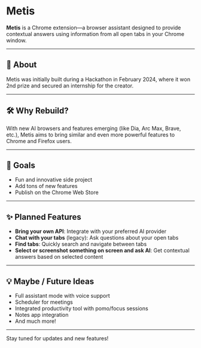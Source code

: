 # Metis

**Metis** is a Chrome extension—a browser assistant designed to provide contextual answers using information from all open tabs in your Chrome window.

---

## 🚀 About

Metis was initially built during a Hackathon in February 2024, where it won 2nd prize and secured an internship for the creator.

---

## 🛠️ Why Rebuild?

With new AI browsers and features emerging (like Dia, Arc Max, Brave, etc.), Metis aims to bring similar and even more powerful features to Chrome and Firefox users.

---

## 🎯 Goals

- Fun and innovative side project
- Add tons of new features
- Publish on the Chrome Web Store

---

## ✨ Planned Features

- **Bring your own API**: Integrate with your preferred AI provider
- **Chat with your tabs** (legacy): Ask questions about your open tabs
- **Find tabs**: Quickly search and navigate between tabs
- **Select or screenshot something on screen and ask AI**: Get contextual answers based on selected content

---

## 💡 Maybe / Future Ideas

- Full assistant mode with voice support
- Scheduler for meetings
- Integrated productivity tool with pomo/focus sessions
- Notes app integration
- And much more!

---

Stay tuned for updates and new features!